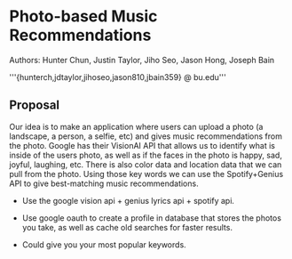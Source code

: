 # Photo-based Music Recommendations

Authors: Hunter Chun, Justin Taylor, Jiho Seo, Jason Hong, Joseph Bain

'''{hunterch,jdtaylor,jihoseo,jason810,jbain359} @ bu.edu'''

## Proposal
Our idea is to make an application where users can upload a photo (a landscape, a person, a selfie, etc) and gives music recommendations from the photo. Google has their VisionAI API that allows us to identify what is inside of the users photo, as well as if the faces in the photo is happy, sad, joyful, laughing, etc. There is also color data and location data that we can pull from the photo. Using those key words we can use the Spotify+Genius API to give best-matching music recommendations.

- Use the google vision api + genius lyrics api + spotify api.

- Use google oauth to create a profile in database that stores the photos you take, as well as cache old searches for faster results.

- Could give you your most popular keywords.
